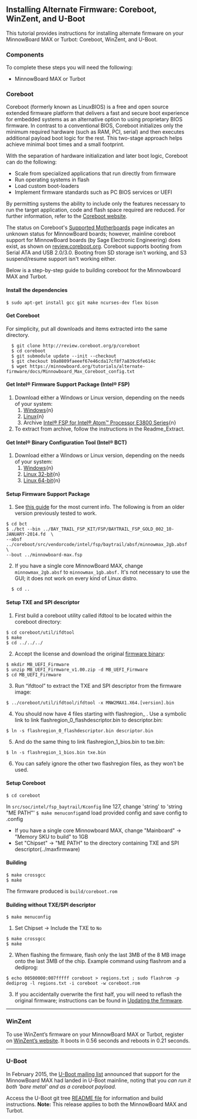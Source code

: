 ## Installing Alternate Firmware: Coreboot, WinZent, and U-Boot

This tutorial provides instructions for installing alternate firmware 
on your MinnowBoard MAX or Turbot: Coreboot, WinZent, and U-Boot. 

### Components

To complete these steps you will need the following:

- MinnowBoard MAX or Turbot

### Coreboot
Coreboot (formerly known as LinuxBIOS) is a free and open source extended firmware 
platform that delivers a fast and secure boot experience for embedded systems as an 
alternative option to using proprietary BIOS firmware. In contrast to a conventional 
BIOS, Coreboot initializes only the minimum required hardware (such as RAM, PCI, 
serial) and then executes additional payload boot logic for the rest. This two-stage 
approach helps achieve minimal boot times and a small footprint.

With the separation of hardware initialization and later boot logic, Coreboot can do 
the following: 

- Scale from specialized applications that run directly from firmware 
- Run operating systems in flash 
- Load custom boot-loaders 
- Implement firmware standards such as PC BIOS services or UEFI 

By permitting systems the ability to include only the features necessary to run the 
target application, code and flash space required are reduced. For further information, 
refer to the [Coreboot website]( http://www.coreboot.org).

The status on Coreboot's [Supported Motherboards](http://www.coreboot.org/Supported_Motherboards) 
page indicates an unknown status for MinnowBoard boards; however, mainline coreboot 
support for MinnowBoard boards (by Sage Electronic Engineering) does exist, as shown 
on [review.coreboot.org](http://review.coreboot.org/gitweb?p=coreboot.git). Coreboot 
supports booting from Serial ATA and USB 2.0/3.0. Booting from SD storage isn't working, 
and S3 suspend/resume support isn't working either. 

Below is a step-by-step guide to building coreboot for the Minnowboard MAX and Turbot.

#### Install the dependencies

  ``` 
  $ sudo apt-get install gcc git make ncurses-dev flex bison
  ```

#### Get Coreboot 
For simplicity, put all downloads and items extracted into the same directory.

  ```
 	$ git clone http://review.coreboot.org/p/coreboot
 	$ cd coreboot
 	$ git submodule update --init --checkout
 	$ git checkout b9a0809faeeef67e46cda17cf8f7a839c6fe614c
 	$ wget https://minnowboard.org/tutorials/alternate-firmware/docs/Minnowboard_Max_Coreboot_config.txt
  ```

#### Get Intel® Firmware Support Package (Intel® FSP)
1. Download either a Windows or Linux version, depending on the needs of your system:
    1. [Windows](http://www.intel.com/content/www/us/en/embedded/software/fsp/atom-e3800-fsp-g3-windows-download.html){n}
    1. [Linux](http://www.intel.com/content/www/us/en/embedded/software/fsp/atom-e3800-fsp-g3-linux-download.html){n}
    1. Archive [Intel® FSP for Intel® Atom™ Processor E3800 Series](http://downloadcenter.intel.com/download/24496){n}
2. To extract from archive, follow the instructions in the Readme_Extract.

#### Get Intel® Binary Configuration Tool (Intel® BCT) 
1. Download either a Windows or Linux version, depending on the needs of your system: 
    1. [Windows](https://edc.intel.com/Link.aspx?id=10034){n}
    1. [Linux 32-bit](https://edc.intel.com/Link.aspx?id=10033){n}  
    1. [Linux 64-bit](https://edc.intel.com/Link.aspx?id=10032){n}

#### Setup Firmware Support Package
1. See [this guide](http://www.intel.com/content/www/us/en/embedded/products/bay-trail/atom-e3800-minnowboard-max-platform-guide.html) for the most current info. The following is from an older version previously tested to work. 

  ```
  $ cd bct
  $ ./bct --bin ../BAY_TRAIL_FSP_KIT/FSP/BAYTRAIL_FSP_GOLD_002_10-JANUARY-2014.fd  \
  --absf ../coreboot/src/vendorcode/intel/fsp/baytrail/absf/minnowmax_2gb.absf \
  --bout ../minnowboard-max.fsp
  ```

2. If you have a single core MinnowBoard MAX, change `minnowmax_2gb.absf` to `minnowmax_1gb.absf.` 
  It's not necessary to use the GUI; it does not work on every kind of Linux distro.

  ```
 	$ cd ..
  ```
  
#### Setup TXE and SPI descriptor 
1. First build a coreboot utility called ifdtool to be located within the coreboot directory:

  ```
  $ cd coreboot/util/ifdtool
  $ make
  $ cd ../../../
  ```

2. Accept the license and download the original [firmware binary]( https://firmware.intel.com/projects/minnowboard-max):

  ```
  $ mkdir MB_UEFI_Firmware
  $ unzip MB_UEFI_Firmware_v1.00.zip -d MB_UEFI_Firmware
  $ cd MB_UEFI_Firmware
  ```

3. Run “ifdtool” to extract the TXE and SPI descriptor from the firmware image:

  ```
  $ ../coreboot/util/ifdtool/ifdtool -x MNW2MAX1.X64.[version].bin
  ```

4. You should now have 4 files starting with flashregion_ . Use a symbolic link 
  to link flashregion_0_flashdescriptor.bin to descriptor.bin:

  ```
  $ ln -s flashregion_0_flashdescriptor.bin descriptor.bin
  ```

5. And do the same thing to link flashregion_1_bios.bin to txe.bin:

  ```
  $ ln -s flashregion_1_bios.bin txe.bin
  ```

6. You can safely ignore the other two flashregion files, as they won't be used.

#### Setup Coreboot 

  ```
  $ cd coreboot
  ```

In `src/soc/intel/fsp_baytrail/Kconfig` line 127, change 'string' to 'string "ME PATH"'
`$ make menuconfig`and load provided config and save config to .config

- If you have a single core Minnowboard MAX, change "Mainboard" -> "Memory SKU to build" to 1GB
- Set "Chipset" -> "ME PATH" to the directory containing TXE and SPI descriptor(../maxfirmware)

#### Building 

  ```
  $ make crossgcc
  $ make
  ```

The firmware produced is `build/coreboot.rom`


#### Building without TXE/SPI descriptor 

  ```
 $ make menuconfig
  ```

1. Set Chipset -> Include the TXE to `No`

  ```
 $ make crossgcc
 $ make
  ```

2. When flashing the firmware, flash only the last 3MB of the 8 MB image onto the 
  last 3MB of the chip. Example command using flashrom and a dediprog: 

  ```
  $ echo 00500000:007fffff coreboot > regions.txt ; sudo flashrom -p dediprog -l regions.txt -i coreboot -w coreboot.rom
  ```

3. If you accidentally overwrite the first half, you will need to reflash the 
  original firmware; instructions can be found in [Updating the firmware](tutorials/updating_your_firmware).

--- 

### WinZent

To use WinZent’s firmware on your MinnowBoard MAX or Turbot, register on 
[WinZent’s website](http://winzenttech.com/). It boots in 0.56 seconds and reboots in 0.21 seconds.

--- 

### U-Boot

In February 2015, the [U-Boot mailing list](http://lists.denx.de/pipermail/u-boot/2015-February/204622.html) 
announced that support for the MinnowBoard MAX had landed in U-Boot mainline, noting that 
you *can run it both 'bare metal' and as a coreboot payload.*

Access the U-Boot git tree [README file](http://git.denx.de/?p=u-boot.git;a=blob;f=doc/README.x86) 
for information and build instructions. **Note:** This release applies to both the MinnowBoard MAX and Turbot. 


